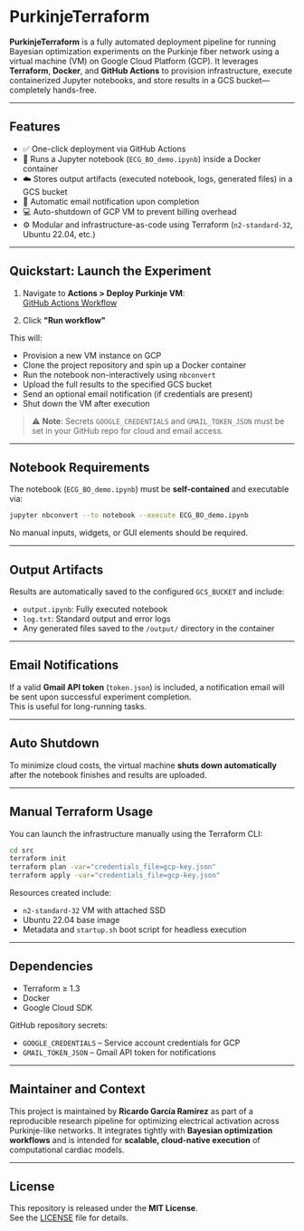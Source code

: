 # PurkinjeTerraform

**PurkinjeTerraform** is a fully automated deployment pipeline for running Bayesian optimization experiments on the Purkinje fiber network using a virtual machine (VM) on Google Cloud Platform (GCP). It leverages **Terraform**, **Docker**, and **GitHub Actions** to provision infrastructure, execute containerized Jupyter notebooks, and store results in a GCS bucket—completely hands-free.

---

## Features

- ✅ One-click deployment via GitHub Actions  
- 📓 Runs a Jupyter notebook (`ECG_BO_demo.ipynb`) inside a Docker container  
- ☁️ Stores output artifacts (executed notebook, logs, generated files) in a GCS bucket  
- 📧 Automatic email notification upon completion  
- 💻 Auto-shutdown of GCP VM to prevent billing overhead  
- ⚙️ Modular and infrastructure-as-code using Terraform (`n2-standard-32`, Ubuntu 22.04, etc.)

---

## Quickstart: Launch the Experiment

1. Navigate to **Actions > Deploy Purkinje VM**:  
   [GitHub Actions Workflow](https://github.com/ricardogr07/purkinje-terraform/actions/workflows/deploy.yml)

2. Click **"Run workflow"**

This will:

- Provision a new VM instance on GCP  
- Clone the project repository and spin up a Docker container  
- Run the notebook non-interactively using `nbconvert`  
- Upload the full results to the specified GCS bucket  
- Send an optional email notification (if credentials are present)  
- Shut down the VM after execution  

> ⚠️ **Note**: Secrets `GOOGLE_CREDENTIALS` and `GMAIL_TOKEN_JSON` must be set in your GitHub repo for cloud and email access.

---

## Notebook Requirements

The notebook (`ECG_BO_demo.ipynb`) must be **self-contained** and executable via:

```bash
jupyter nbconvert --to notebook --execute ECG_BO_demo.ipynb
```

No manual inputs, widgets, or GUI elements should be required.

---

## Output Artifacts

Results are automatically saved to the configured `GCS_BUCKET` and include:

- `output.ipynb`: Fully executed notebook  
- `log.txt`: Standard output and error logs  
- Any generated files saved to the `/output/` directory in the container

---

## Email Notifications

If a valid **Gmail API token** (`token.json`) is included, a notification email will be sent upon successful experiment completion.  
This is useful for long-running tasks.

---

## Auto Shutdown

To minimize cloud costs, the virtual machine **shuts down automatically** after the notebook finishes and results are uploaded.

---

## Manual Terraform Usage

You can launch the infrastructure manually using the Terraform CLI:

```bash
cd src
terraform init
terraform plan -var="credentials_file=gcp-key.json"
terraform apply -var="credentials_file=gcp-key.json"
```

Resources created include:

- `n2-standard-32` VM with attached SSD  
- Ubuntu 22.04 base image  
- Metadata and `startup.sh` boot script for headless execution

---

## Dependencies

- Terraform ≥ 1.3  
- Docker  
- Google Cloud SDK  

GitHub repository secrets:

- `GOOGLE_CREDENTIALS` – Service account credentials for GCP  
- `GMAIL_TOKEN_JSON` – Gmail API token for notifications

---

## Maintainer and Context

This project is maintained by **Ricardo García Ramírez** as part of a reproducible research pipeline for optimizing electrical activation across Purkinje-like networks. It integrates tightly with **Bayesian optimization workflows** and is intended for **scalable, cloud-native execution** of computational cardiac models.

---

## License

This repository is released under the **MIT License**.  
See the [LICENSE](LICENSE) file for details.
